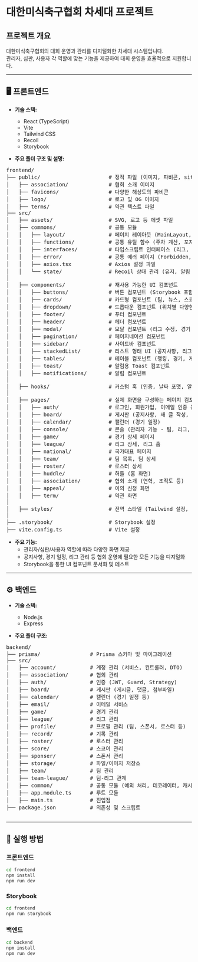 # 대한미식축구협회 차세대 프로젝트

## 프로젝트 개요

대한미식축구협회의 대회 운영과 관리를 디지털화한 차세대 시스템입니다.  
관리자, 심판, 사용자 각 역할에 맞는 기능을 제공하여 대회 운영을 효율적으로 지원합니다.

---

## 🖥️ 프론트엔드

- **기술 스택:**  
  - React (TypeScript)  
  - Vite  
  - Tailwind CSS  
  - Recoil  
  - Storybook

- **주요 폴더 구조 및 설명:**

<pre>
frontend/
├── public/                      # 정적 파일 (이미지, 파비콘, sitemap.xml, robots.txt 등)
│   ├── association/             # 협회 소개 이미지
│   ├── favicons/                # 다양한 해상도의 파비콘
│   ├── logo/                    # 로고 및 OG 이미지
│   ├── terms/                   # 약관 텍스트 파일
├── src/                         
│   ├── assets/                  # SVG, 로고 등 에셋 파일
│   ├── commons/                 # 공통 모듈
│   │   ├── layout/              # 페이지 레이아웃 (MainLayout, ConsoleLayout, PrivateRoute)
│   │   ├── functions/           # 공통 유틸 함수 (주차 계산, 포지션 출력 등)
│   │   ├── interfaces/          # 타입스크립트 인터페이스 (리그, 게임, 팀, 로스터 등 도메인별)
│   │   ├── error/               # 공통 에러 페이지 (Forbidden, NotFound)
│   │   ├── axios.tsx            # Axios 설정 파일
│   │   └── state/               # Recoil 상태 관리 (유저, 알림 등)
│
│   ├── components/              # 재사용 가능한 UI 컴포넌트
│   │   ├── buttons/             # 버튼 컴포넌트 (Storybook 포함)
│   │   ├── cards/               # 카드형 컴포넌트 (팀, 뉴스, 스코어 등)
│   │   ├── dropdown/            # 드롭다운 컴포넌트 (위치별 다양한 타입)
│   │   ├── footer/              # 푸터 컴포넌트
│   │   ├── header/              # 헤더 컴포넌트
│   │   ├── modal/               # 모달 컴포넌트 (리그 수정, 경기 생성 등 다양한 형태)
│   │   ├── pagination/          # 페이지네이션 컴포넌트
│   │   ├── sidebar/             # 사이드바 컴포넌트
│   │   ├── stackedList/         # 리스트 형태 UI (공지사항, 리그 리스트 등)
│   │   ├── tables/              # 테이블 컴포넌트 (랭킹, 경기, 게시판 등)
│   │   ├── toast/               # 알림용 Toast 컴포넌트
│   │   ├── notifications/       # 알림 컴포넌트
│
│   ├── hooks/                   # 커스텀 훅 (인증, 날짜 포맷, 알림 등)
│
│   ├── pages/                   # 실제 화면을 구성하는 페이지 컴포넌트
│   │   ├── auth/                # 로그인, 회원가입, 이메일 인증 등
│   │   ├── board/               # 게시판 (공지사항, 새 글 작성, 글 상세 등)
│   │   ├── calendar/            # 캘린더 (경기 일정)
│   │   ├── console/             # 콘솔 (관리자 기능 - 팀, 리그, 경기, 기록 관리)
│   │   ├── game/                # 경기 상세 페이지
│   │   ├── league/              # 리그 상세, 리그 홈
│   │   ├── national/            # 국가대표 페이지
│   │   ├── team/                # 팀 목록, 팀 상세
│   │   ├── roster/              # 로스터 상세
│   │   ├── huddle/              # 허들 (홈 화면)
│   │   ├── association/         # 협회 소개 (연혁, 조직도 등)
│   │   ├── appeal/              # 이의 신청 화면
│   │   ├── term/                # 약관 화면
│
│   ├── styles/                  # 전역 스타일 (Tailwind 설정, CKEditor 리셋, 스크롤바 등)
│
├── .storybook/                  # Storybook 설정
├── vite.config.ts               # Vite 설정
</pre>

- **주요 기능:**
  - 관리자/심판/사용자 역할에 따라 다양한 화면 제공
  - 공지사항, 경기 일정, 리그 관리 등 협회 운영에 필요한 모든 기능을 디지털화
  - Storybook을 통한 UI 컴포넌트 문서화 및 테스트

---

## ⚙️ 백엔드

- **기술 스택:**  
  - Node.js  
  - Express

- **주요 폴더 구조:**

<pre>
backend/
├── prisma/                # Prisma 스키마 및 마이그레이션
├── src/
│   ├── account/           # 계정 관리 (서비스, 컨트롤러, DTO)
│   ├── association/       # 협회 관리
│   ├── auth/              # 인증 (JWT, Guard, Strategy)
│   ├── board/             # 게시판 (게시글, 댓글, 첨부파일)
│   ├── calendar/          # 캘린더 (경기 일정 등)
│   ├── email/             # 이메일 서비스
│   ├── game/              # 경기 관리
│   ├── league/            # 리그 관리
│   ├── profile/           # 프로필 관리 (팀, 스폰서, 로스터 등)
│   ├── record/            # 기록 관리
│   ├── roster/            # 로스터 관리
│   ├── score/             # 스코어 관리
│   ├── sponser/           # 스폰서 관리
│   ├── storage/           # 파일/이미지 저장소
│   ├── team/              # 팀 관리
│   ├── team-league/       # 팀-리그 관계
│   ├── common/            # 공통 모듈 (예외 처리, 데코레이터, 캐시 등)
│   ├── app.module.ts      # 루트 모듈
│   ├── main.ts            # 진입점
├── package.json           # 의존성 및 스크립트

</pre>

---

## 🔧 실행 방법

### 프론트엔드

```bash
cd frontend
npm install
npm run dev
```

### Storybook
```bash
cd frontend
npm run storybook
```

### 백엔드
```bash
cd backend
npm install
npm run dev
```

